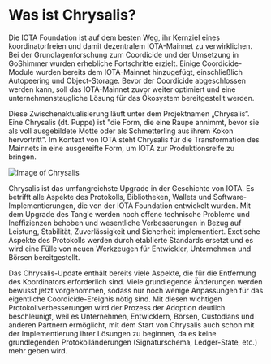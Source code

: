 <!--
---article_info
title: Was ist Chrysalis?
author: [author_1]
reviews: [Doenermaker, reviewer_2]
---
-->

# Was ist Chrysalis?

Die IOTA Foundation ist auf dem besten Weg, ihr Kernziel eines koordinatorfreien und damit dezentralem IOTA-Mainnet zu verwirklichen. Bei der Grundlagenforschung zum Coordicide und der Umsetzung in GoShimmer wurden erhebliche Fortschritte erzielt. Einige Coordicide-Module wurden bereits dem IOTA-Mainnet hinzugefügt, einschließlich Autopeering und Object-Storage. Bevor der Coordicide abgeschlossen werden kann, soll das IOTA-Mainnet zuvor weiter optimiert und eine unternehmenstaugliche Lösung für das Ökosystem bereitgestellt werden. 

Diese Zwischenaktualisierung läuft unter dem Projektnamen „Chrysalis“. Eine Chrysalis (dt. Puppe) ist "die Form, die eine Raupe annimmt, bevor sie als voll ausgebildete Motte oder als Schmetterling aus ihrem Kokon hervortritt". Im Kontext von IOTA steht Chrysalis für die Transformation des Mainnets in eine ausgereifte Form, um IOTA zur Produktionsreife zu bringen.

![Image of Chrysalis](https://iota-einsteiger-guide.de/media/images/2_msrp09plbisdivo3t9kmwq.png)

Chrysalis ist das umfangreichste Upgrade in der Geschichte von IOTA. Es betrifft alle Aspekte des Protokolls, Bibliotheken, Wallets und Software-Implementierungen, die von der IOTA Foundation entwickelt wurden. Mit dem Upgrade des Tangle werden noch offene technische Probleme und Ineffizienzen behoben und wesentliche Verbesserungen in Bezug auf Leistung, Stabilität, Zuverlässigkeit und Sicherheit implementiert. Exotische Aspekte des Protokolls werden durch etablierte Standards ersetzt und es wird eine Fülle von neuen Werkzeugen für Entwickler, Unternehmen und Börsen bereitgestellt.

Das Chrysalis-Update enthält bereits viele Aspekte, die für die Entfernung des Koordinators erforderlich sind. Viele grundlegende Änderungen werden bewusst jetzt vorgenommen, sodass nur noch wenige Anpassungen für das eigentliche Coordicide-Ereignis nötig sind. Mit diesen wichtigen Protokollverbesserungen wird der Prozess der Adoption deutlich beschleunigt, weil es Unternehmen, Entwicklern, Börsen, Custodians und anderen Partnern ermöglicht, mit dem Start von Chrysalis auch schon mit der Implementierung ihrer Lösungen zu beginnen, da es keine grundlegenden Protokolländerungen (Signaturschema, Ledger-State, etc.) mehr geben wird.

